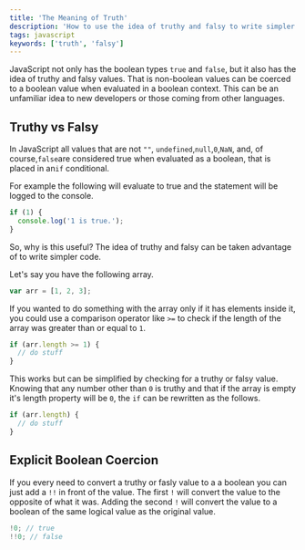 ```yaml
---
title: 'The Meaning of Truth'
description: 'How to use the idea of truthy and falsy to write simpler code.'
tags: javascript
keywords: ['truth', 'falsy']
---
```


JavaScript not only has the boolean types `true` and `false`, but it also has the idea of truthy and falsy values.
That is non-boolean values can be coerced to a boolean value when evaluated in a boolean context.
This can be an unfamiliar idea to new developers or those coming from other languages.

## Truthy vs Falsy

In JavaScript all values that are not `""`, `undefined`,`null`,`0`,`NaN`, and, of course,`false`are considered true when evaluated as a boolean, that is placed in an`if` conditional.

For example the following will evaluate to true and the statement will be logged to the console.

```javascript
if (1) {
  console.log('1 is true.');
}
```

So, why is this useful? The idea of truthy and falsy can be taken advantage of to write simpler code.

Let's say you have the following array.

```javascript
var arr = [1, 2, 3];
```

If you wanted to do something with the array only if it has elements inside it, you could use a comparison operator like `>=`
to check if the length of the array was greater than or equal to `1`.

```javascript
if (arr.length >= 1) {
  // do stuff
}
```

This works but can be simplified by checking for a truthy or falsy value.
Knowing that any number other than `0` is truthy and that if the array is empty it's length property will be `0`, the `if` can be
rewritten as the follows.

```javascript
if (arr.length) {
  // do stuff
}
```

## Explicit Boolean Coercion

If you every need to convert a truthy or fasly value to a a boolean you can just add a `!!` in front of the value.
The first `!` will convert the value to the opposite of what it was.
Adding the second `!` will convert the value to a boolean of the same logical value as the original value.

```javascript
!0; // true
!!0; // false
```
